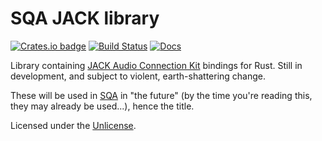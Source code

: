 SQA JACK library
================

[![Crates.io badge](https://img.shields.io/crates/v/sqa-jack.svg)](https://crates.io/crates/sqa-jack)
[![Build Status](https://travis-ci.org/eeeeeta/sqa-jack.svg?branch=master)](https://travis-ci.org/eeeeeta/sqa-jack)
[![Docs](https://docs.rs/sqa-jack/badge.svg)](https://docs.rs/sqa-jack)

Library containing [JACK Audio Connection Kit](http://jackaudio.org/) bindings for Rust.
Still in development, and subject to violent, earth-shattering change.

These will be used in [SQA](https://github.com/eeeeeta/sqa) in "the future" (by the time you're reading this, they may already
be used...), hence the title.

Licensed under the [Unlicense](http://unlicense.org/).

